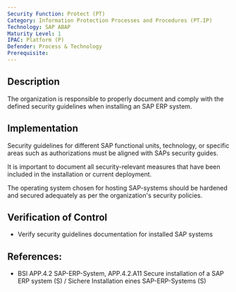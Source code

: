 ```yaml
---
Security Function: Protect (PT)
Category: Information Protection Processes and Procedures (PT.IP)
Technology: SAP ABAP
Maturity Level: 1
IPAC: Platform (P)
Defender: Process & Technology
Prerequisite:
---
```


## Description

The organization is responsible to properly document and comply with the defined security guidelines when installing an SAP ERP system.

## Implementation

Security guidelines for different SAP functional units, technology, or specific areas such as authorizations must be aligned with SAPs security guides.

It is important to document all security-relevant measures that have been included in the installation or current deployment.

The operating system chosen for hosting SAP-systems should be hardened and secured adequately as per the organization's security policies.

## Verification of Control

- Verify security guidelines documentation for installed SAP systems

## References:
- BSI APP.4.2 SAP-ERP-System, APP.4.2.A11 Secure installation of a SAP ERP system (S) / Sichere Installation eines SAP-ERP-Systems (S)
